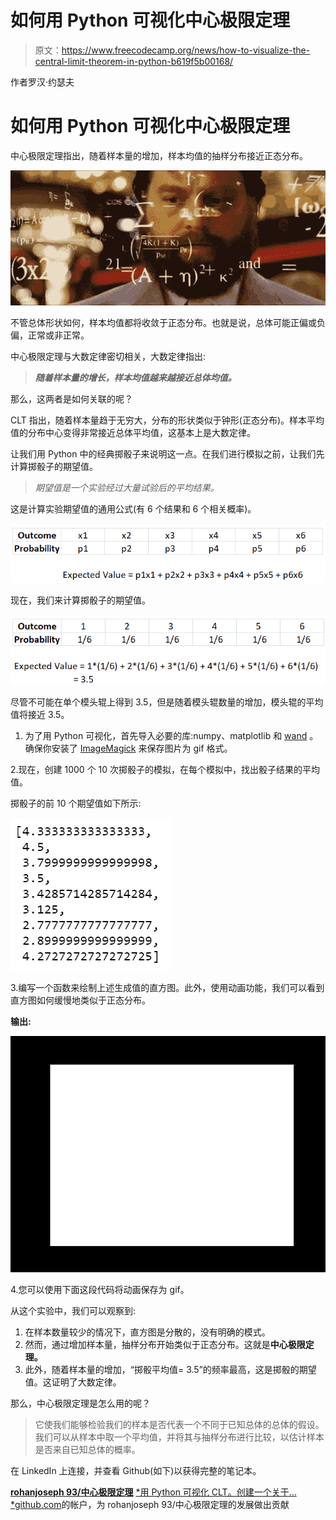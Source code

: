 # 如何用 Python 可视化中心极限定理

> 原文：<https://www.freecodecamp.org/news/how-to-visualize-the-central-limit-theorem-in-python-b619f5b00168/>

作者罗汉·约瑟夫

# 如何用 Python 可视化中心极限定理

中心极限定理指出，随着样本量的增加，样本均值的抽样分布接近正态分布。

![1*0qzlGif4QwGXcRI2jcJHag](img/89f02ef87cc6f058f69518812d4d8e2e.png)

不管总体形状如何，样本均值都将收敛于正态分布。也就是说，总体可能正偏或负偏，正常或非正常。

中心极限定理与大数定律密切相关，大数定律指出:

> ***随着样本量的增长，样本均值越来越接近总体均值。***

那么，这两者是如何关联的呢？

CLT 指出，随着样本量趋于无穷大，分布的形状类似于钟形(正态分布)。样本平均值的分布中心变得非常接近总体平均值，这基本上是大数定律。

让我们用 Python 中的经典掷骰子来说明这一点。在我们进行模拟之前，让我们先计算掷骰子的期望值。

> *期望值是一个实验经过大量试验后的平均结果。*

这是计算实验期望值的通用公式(有 6 个结果和 6 个相关概率)。

![1*MrP5yPSiW6frajEopSzKmw](img/9b8b97d41f7119b78eae8578966c537d.png)

现在，我们来计算掷骰子的期望值。

![1*7BVJPDbH1kwZoBu-QsEjCg](img/8b9aa7b9954db8a88673c6ae8e1572ed.png)

尽管不可能在单个模头辊上得到 3.5，但是随着模头辊数量的增加，模头辊的平均值将接近 3.5。

1.  为了用 Python 可视化，首先导入必要的库:numpy、matplotlib 和 [wand](http://docs.wand-py.org/en/0.4.1/guide/install.html) 。确保你安装了 [ImageMagick](https://www.imagemagick.org/script/install-source.php) 来保存图片为 gif 格式。

2.现在，创建 1000 个 10 次掷骰子的模拟，在每个模拟中，找出骰子结果的平均值。

掷骰子的前 10 个期望值如下所示:

![1*vGwpzGW6RbPb4-h3smMdMg](img/f462bab5caac0c65485f71543ec21e1d.png)

3.编写一个函数来绘制上述生成值的直方图。此外，使用动画功能，我们可以看到直方图如何缓慢地类似于正态分布。

**输出:**

![1*RRyWvTmmtKN-SE0jReGgLw](img/e87b002ffc17ff944d9186abd0dc7da3.png)

4.您可以使用下面这段代码将动画保存为 gif。

从这个实验中，我们可以观察到:

1.  在样本数量较少的情况下，直方图是分散的，没有明确的模式。
2.  然而，通过增加样本量，抽样分布开始类似于正态分布。这就是**中心极限定理。**
3.  此外，随着样本量的增加，“掷骰平均值= 3.5”的频率最高，这是掷骰的期望值。这证明了大数定律。

那么，中心极限定理是怎么用的呢？

> 它使我们能够检验我们的样本是否代表一个不同于已知总体的总体的假设。我们可以从样本中取一个平均值，并将其与抽样分布进行比较，以估计样本是否来自已知总体的概率。

在 LinkedIn 上连接，并查看 Github(如下)以获得完整的笔记本。

[**rohanjoseph 93/中心极限定理**](https://github.com/rohanjoseph93/Central-Limit-Theorem/blob/master/Central%20Limit%20Theorem.ipynb)
[*用 Python 可视化 CLT。创建一个关于…*github.com](https://github.com/rohanjoseph93/Central-Limit-Theorem/blob/master/Central%20Limit%20Theorem.ipynb)的帐户，为 rohanjoseph 93/中心极限定理的发展做出贡献